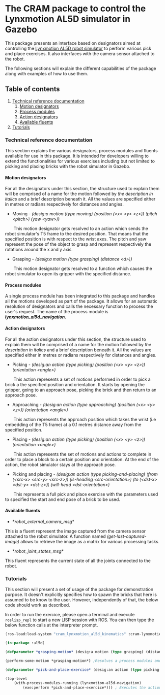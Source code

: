 # The CRAM package to control the Lynxmotion AL5D simulator in Gazebo

This package presents an interface based on designators aimed at controlling the [Lynxmotion AL5D robot simulator](https://github.com/CRAM-Team/lynxmotion_al5d_description/) to perform various pick and place exercises. It also interfaces with the camera sensor attached to the robot. 

The following sections will explain the different capabilities of the package along with examples of how to use them.

## Table of contents

1. [Technical reference documentation](#technical-reference-documentation)
    1. [Motion designators](#motion-designators)
    2. [Process modules](#process-modules)
    3. [Action designators](#action-designators)
    4. [Available fluents](#available-fluents)
2. [Tutorials](#tutorials)

### Technical reference documentation
This section explains the various designators, process modules and fluents available for use in this package. It is intended for developers willing to extend the functionalities for various exercises including but not limited to picking and placing bricks with the robot simulator in Gazebo.

#### Motion designators
For all the designators under this section, the structure used to explain them will be comprised of a name for the motion followed by *the description in italics* and a brief description beneath it. All the values are specified either in metres or radians respectively for distances and angles.

+ Moving - *(desig:a motion (type moving) (position (\<x\> \<y\> \<z\>)) (pitch \<pitch\>) (yaw \<yaw\>))*

&nbsp;&nbsp;&nbsp;&nbsp;&nbsp;&nbsp; This motion designator gets resolved to an action which sends the robot simulator's T5 frame to the desired position. That means that the specified position is with respect to the wrist axes. The pitch and yaw represent the pose of the object to grasp and represent respectively the rotations around the x and y axis.

+ Grasping - *(desig:a motion (type grasping) (distance \<d\>))*

&nbsp;&nbsp;&nbsp;&nbsp;&nbsp;&nbsp; This motion designator gets resolved to a function which causes the robot simulator to open its gripper with the specified distance.


#### Process modules

A single process module has been integrated to this package and handles all the motions developed as part of the package. It allows for an automatic resolution of designators and calls the necessary function to process the user's request. The name of the process module is ***lynxmotion_al5d_navigation***.


#### Action designators

For all the action designators under this section, the structure used to explain them will be comprised of a name for the motion followed by *the description in italics* and a brief description beneath it. All the values are specified either in metres or radians respectively for distances and angles.

+ Picking - *(desig:an action (type picking) (position (\<x\> \<y\> \<z\>)) (orientation \<angle\>)*

&nbsp;&nbsp;&nbsp;&nbsp;&nbsp;&nbsp; This action represents a set of motions performed in order to pick a brick a the specified position and orientation. It starts by opening the gripper, going to an approach pose, picking the brick and then return to an approach pose.

+ Approaching - *(desig:an action (type approaching) (position (\<x\> \<y\> \<z\>)) (orientation \<angle\>)*

&nbsp;&nbsp;&nbsp;&nbsp;&nbsp;&nbsp; This action represents the approach position which takes the wrist (i.e embedding of the T5 frame) at a 0.1 metres distance away from the specified position.

+ Placing - *(desig:an action (type picking) (position (\<x\> \<y\> \<z\>)) (orientation \<angle\>)*

&nbsp;&nbsp;&nbsp;&nbsp;&nbsp;&nbsp; This action represents the set of motions and actions to complete in order to place a block to a certain position and orientation. At the end of the action, the robot simulator stays at the approach pose.

+ Picking and placing - *(desig:an action (type picking-and-placing) (from (\<src-x\> \<src-y\> \<src-z\>)) (is-heading \<src-orientation\>) (to (\<dst-x\> \<dst-y\> \<dst-z\>)) (will-head \<dst-orientation\>)*

&nbsp;&nbsp;&nbsp;&nbsp;&nbsp;&nbsp; This represents a full pick and place exercise with the parameters used to specified the start and end pose of a brick to be used.


#### Available fluents

+ \**robot_external_camera_msg*\*

This is a fluent represent the image captured from the camera sensor attached to the robot simulator. A function named *(get-last-captured-image)* allows to retrieve the image as a matrix for various processing tasks.

+ \**robot_joint_states_msg*\*

This fluent represents the current state of all the joints connected to the robot.


### Tutorials
This section will present a set of usage of the package for demonstration purpose. It doesn't explicitly specifies how to spawn the bricks that here is assumed to be know to the user. However, independently of that, the below code should work as described.

In order to run the exercice, please open a terminal and execute `roslisp_repl` to start a new LISP session with ROS. You can then type the below function calls at the interpreter prompt.

```lisp
(ros-load:load-system "cram_lynxmotion_al5d_kinematics" :cram-lynxmotion-al5d-kinematics) ; Load the package

(in-package :al5d)

(defparameter *grasping-motion* (desig:a motion (type grasping) (distance 0.03))) ; Defines a motion designator for opening the gripper

(perform-some-motion *grasping-motion*) ;Resolves a process modules and execute the necessary program

(defparameter *pick-and-place-exercice* (desig:an action (type picking-and-placing) (from (0 0.200 0)) (heading 0) (to (0.100 0.100 0)) (will-head 3.14159))) ; Defines an action designator to run a pick and place exercice

(top-level
    (with-process-modules-running (lynxmotion-al5d-navigation)
        (exe:perform *pick-and-place-exercice*))) ; Executes the action
```
